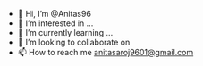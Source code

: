 - 👋 Hi, I’m @Anitas96
- 👀 I’m interested in ...
- 🌱 I’m currently learning ...
- 💞️ I’m looking to collaborate on 
- 📫 How to reach me anitasaroj9601@gmail.com

<!---
Anitas96/Anitas96 is a ✨ special ✨ repository because its `README.md` (this file) appears on your GitHub profile.
You can click the Preview link to take a look at your changes.
--->
